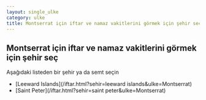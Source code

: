 ```yaml
---
layout: single_ulke
category: ulke
title: Montserrat için iftar ve namaz vakitlerini görmek için şehir seç
---
```



## Montserrat için iftar ve namaz vakitlerini görmek için şehir seç

Aşağıdaki listeden bir şehir ya da semt seçin


* [Leeward Islands](/iftar.html?sehir=leeward islands&ulke=Montserrat)
* [Saint Peter](/iftar.html?sehir=saint peter&ulke=Montserrat)
